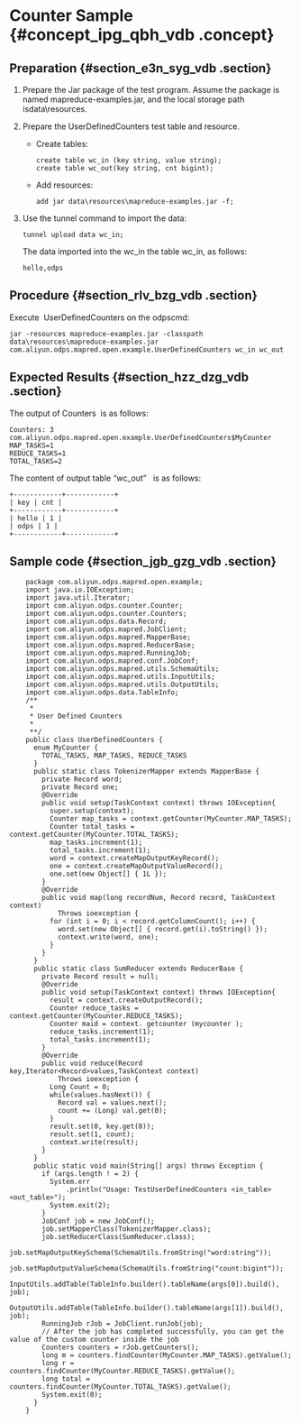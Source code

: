 # Counter Sample {#concept_ipg_qbh_vdb .concept}

## Preparation {#section_e3n_syg_vdb .section}

1.  Prepare the Jar package of the test program. Assume the package is named mapreduce-examples.jar, and the local storage path isdata\\resources.
2.  Prepare the UserDefinedCounters test table and resource.
    -   Create tables:

        ```
        create table wc_in (key string, value string);
        create table wc_out(key string, cnt bigint);
        ```

    -   Add resources:

        ```
        add jar data\resources\mapreduce-examples.jar -f;
        ```

3.  Use the tunnel command to import the data:

    ```
    tunnel upload data wc_in;
    ```

    The data imported into the wc\_in the table wc\_in, as follows:

    ```
    hello,odps
    ```


## Procedure {#section_rlv_bzg_vdb .section}

Execute  UserDefinedCounters on the odpscmd:

```
jar -resources mapreduce-examples.jar -classpath data\resources\mapreduce-examples.jar
com.aliyun.odps.mapred.open.example.UserDefinedCounters wc_in wc_out
```

## Expected Results {#section_hzz_dzg_vdb .section}

The output of Counters  is as follows:

```
Counters: 3
com.aliyun.odps.mapred.open.example.UserDefinedCounters$MyCounter
MAP_TASKS=1
REDUCE_TASKS=1
TOTAL_TASKS=2
```

The content of output table “wc\_out”   is as follows:

```
+------------+------------+
| key | cnt |
+------------+------------+
| hello | 1 |
| odps | 1 |
+------------+------------+
```

## Sample code {#section_jgb_gzg_vdb .section}

```
    package com.aliyun.odps.mapred.open.example;
    import java.io.IOException;
    import java.util.Iterator;
    import com.aliyun.odps.counter.Counter;
    import com.aliyun.odps.counter.Counters;
    import com.aliyun.odps.data.Record;
    import com.aliyun.odps.mapred.JobClient;
    import com.aliyun.odps.mapred.MapperBase;
    import com.aliyun.odps.mapred.ReducerBase;
    import com.aliyun.odps.mapred.RunningJob;
    import com.aliyun.odps.mapred.conf.JobConf;
    import com.aliyun.odps.mapred.utils.SchemaUtils;
    import com.aliyun.odps.mapred.utils.InputUtils;
    import com.aliyun.odps.mapred.utils.OutputUtils;
    import com.aliyun.odps.data.TableInfo;
    /**
     * 
     * User Defined Counters
     *
     **/
    public class UserDefinedCounters {
      enum MyCounter {
        TOTAL_TASKS, MAP_TASKS, REDUCE_TASKS
      }
      public static class TokenizerMapper extends MapperBase {
        private Record word;
        private Record one;
        @Override
        public void setup(TaskContext context) throws IOException{
          super.setup(context);
          Counter map_tasks = context.getCounter(MyCounter.MAP_TASKS);
          Counter total_tasks = context.getCounter(MyCounter.TOTAL_TASKS);
          map_tasks.increment(1);
          total_tasks.increment(1);
          word = context.createMapOutputKeyRecord();
          one = context.createMapOutputValueRecord();
          one.set(new Object[] { 1L });
        }
        @Override
        public void map(long recordNum, Record record, TaskContext context)
            Throws ioexception {
          for (int i = 0; i < record.getColumnCount(); i++) {
            word.set(new Object[] { record.get(i).toString() });
            context.write(word, one);
          }
        }
      }
      public static class SumReducer extends ReducerBase {
        private Record result = null;
        @Override
        public void setup(TaskContext context) throws IOException{
          result = context.createOutputRecord();
          Counter reduce_tasks = context.getCounter(MyCounter.REDUCE_TASKS);
          Counter maid = context. getcounter (mycounter );
          reduce_tasks.increment(1);
          total_tasks.increment(1);
        }
        @Override
        public void reduce(Record key,Iterator<Record>values,TaskContext context)
            Throws ioexception {
          Long Count = 0;
          while(values.hasNext()) {
            Record val = values.next();
            count += (Long) val.get(0);
          }
          result.set(0, key.get(0));
          result.set(1, count);
          context.write(result);
        }
      }
      public static void main(String[] args) throws Exception {
        if (args.length ! = 2) {
          System.err
              .println("Usage: TestUserDefinedCounters <in_table> <out_table>");
          System.exit(2);
        }
        JobConf job = new JobConf();
        job.setMapperClass(TokenizerMapper.class);
        job.setReducerClass(SumReducer.class);
        job.setMapOutputKeySchema(SchemaUtils.fromString("word:string"));
        job.setMapOutputValueSchema(SchemaUtils.fromString("count:bigint"));
        InputUtils.addTable(TableInfo.builder().tableName(args[0]).build(), job);
        OutputUtils.addTable(TableInfo.builder().tableName(args[1]).build(), job);
        RunningJob rJob = JobClient.runJob(job);
        // After the job has completed successfully, you can get the value of the custom counter inside the job
        Counters counters = rJob.getCounters();
        long m = counters.findCounter(MyCounter.MAP_TASKS).getValue();
        long r = counters.findCounter(MyCounter.REDUCE_TASKS).getValue();
        long total = counters.findCounter(MyCounter.TOTAL_TASKS).getValue();
        System.exit(0);
      }
    }

```

